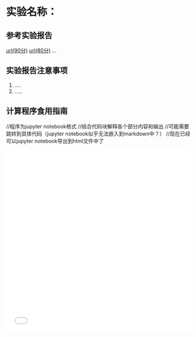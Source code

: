 # 实验名称：

## 参考实验报告

[url(90分)](https://example.com)
[url(80分)](https://example.com)
...


## 实验报告注意事项

1. ....
2. .....

    
## 计算程序食用指南

//程序为jupyter notebook格式
//结合代码块解释各个部分内容和输出
//可能需要跳转到具体代码（jupyter notebook似乎无法嵌入到markdown中？）
//现在已经可以jupyter notebook导出到html文件中了


<iframe src="example.html" width="100%" height="500" frameborder="0"></iframe>